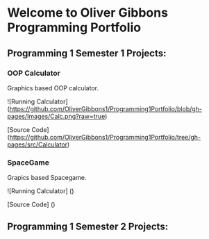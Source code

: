 # Welcome to Oliver Gibbons Programming Portfolio 

## Programming 1 Semester 1 Projects:

### OOP Calculator

Graphics based OOP calculator. 

![Running Calculator] (https://github.com/OliverGibbons1/Programming1Portfolio/blob/gh-pages/Images/Calc.png?raw=true)

[Source Code] (https://github.com/OliverGibbons1/Programming1Portfolio/tree/gh-pages/src/Calculator)

### SpaceGame

Grapics based Spacegame.

![Running Calculator] ()

[Source Code] ()


## Programming 1 Semester 2 Projects:
